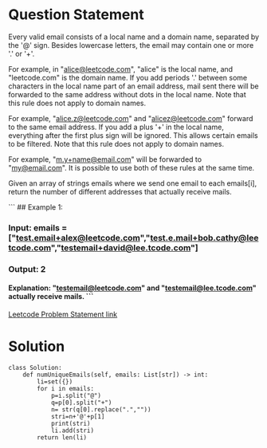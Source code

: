 # Question Statement 

<p>Every valid email consists of a local name and a domain name, separated by the '@' sign. Besides lowercase letters, the email may contain one or more '.' or '+'.

For example, in "alice@leetcode.com", "alice" is the local name, and "leetcode.com" is the domain name.
If you add periods '.' between some characters in the local name part of an email address, mail sent there will be forwarded to the same address without dots in the local name. Note that this rule does not apply to domain names.

For example, "alice.z@leetcode.com" and "alicez@leetcode.com" forward to the same email address.
If you add a plus '+' in the local name, everything after the first plus sign will be ignored. This allows certain emails to be filtered. Note that this rule does not apply to domain names.

For example, "m.y+name@email.com" will be forwarded to "my@email.com".
It is possible to use both of these rules at the same time.

Given an array of strings emails where we send one email to each emails[i], return the number of different addresses that actually receive mails.

 </p>
```
## Example 1:

### Input: emails = ["test.email+alex@leetcode.com","test.e.mail+bob.cathy@leetcode.com","testemail+david@lee.tcode.com"]
### Output: 2
#### Explanation: "testemail@leetcode.com" and "testemail@lee.tcode.com" actually receive mails. ```
[Leetcode Problem Statement link](https://leetcode.com/explore/interview/card/google/67/sql-2/3044/) 

# Solution 
```
class Solution:
    def numUniqueEmails(self, emails: List[str]) -> int:
        li=set({})
        for i in emails:
            p=i.split("@")
            q=p[0].split("+")
            n= str(q[0].replace(".",""))
            stri=n+'@'+p[1]
            print(stri)
            li.add(stri)
        return len(li)
 ```           
            
        
